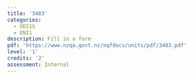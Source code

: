 ```yaml
---
title: '3483'
categories:
  - VES1S
  - ENI1
description: Fill in a form
pdf: 'https://www.nzqa.govt.nz/nqfdocs/units/pdf/3483.pdf'
level: '1'
credits: '2'
assessment: Internal
---
```


